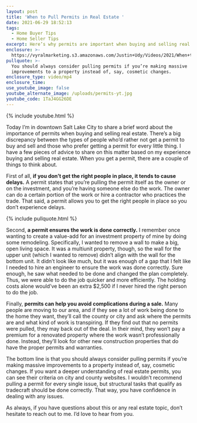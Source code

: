 ```yaml
---
layout: post
title: 'When to Pull Permits in Real Estate '
date: 2021-06-29 18:52:13
tags:
  - Home Buyer Tips
  - Home Seller Tips
excerpt: Here’s why permits are important when buying and selling real estate.
enclosure: >-
  https://vyralmarketing.s3.amazonaws.com/Justin+Udy/Videos/2021/When+to+Pull+Permits+in+Real+Estate.mp4
pullquote: >-
  You should always consider pulling permits if you’re making massive
  improvements to a property instead of, say, cosmetic changes.
enclosure_type: video/mp4
enclosure_time:
use_youtube_image: false
youtube_alternate_image: /uploads/permits-yt.jpg
youtube_code: 1TaJ4GG26DE
---
```

{% include youtube.html %}

Today I’m in downtown Salt Lake City to share a brief word about the importance of permits when buying and selling real estate. There’s a big discrepancy between the types of people who’d rather not get a permit to buy and sell and those who prefer getting a permit for every little thing. I have a few pieces of advice to share on this matter based on my experience buying and selling real estate. When you get a permit, there are a couple of things to think about.&nbsp;

First of all, **if you don’t get the right people in place, it tends to cause delays.** A permit states that you’re pulling the permit itself as the owner or on the investment, and you’re having someone else do the work. The owner can do a certain portion of the work or hire a contractor who practices the trade. That said, a permit allows you to get the right people in place so you don’t experience delays.&nbsp;

{% include pullquote.html %}

Second, **a permit ensures the work is done correctly.** I remember once wanting to create a value-add for an investment property of mine by doing some remodeling. Specifically, I wanted to remove a wall to make a big, open living space. It was a multiunit property, though, so the wall for the upper unit (which I wanted to remove) didn’t align with the wall for the bottom unit. It didn’t look like much, but it was enough of a gap that I felt like I needed to hire an engineer to ensure the work was done correctly. Sure enough, he saw what needed to be done and changed the plan completely. Thus, we were able to do the job quicker and more efficiently. The holding costs alone would’ve been an extra $2,500 if I never hired the right person to do the job.&nbsp;

Finally, **permits can help you avoid complications during a sale.** Many people are moving to our area, and if they see a lot of work being done to the home they want, they’ll call the county or city and ask where the permits are and what kind of work is transpiring. If they find out that no permits were pulled, they may back out of the deal. In their mind, they won’t pay a premium for a renovated property where the work wasn’t professionally done. Instead, they’ll look for other new construction properties that do have the proper permits and warranties.&nbsp;

The bottom line is that you should always consider pulling permits if you’re making massive improvements to a property instead of, say, cosmetic changes. If you want a deeper understanding of real estate permits, you can see their criteria on city and county websites. I wouldn’t recommend pulling a permit for every single issue, but structural tasks that qualify as tradecraft should be done correctly. That way, you have confidence in dealing with any issues.

As always, if you have questions about this or any real estate topic, don’t hesitate to reach out to me. I’d love to hear from you.

